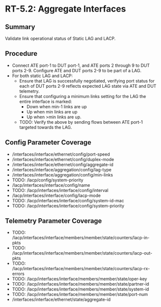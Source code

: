 # RT-5.2: Aggregate Interfaces

## Summary

Validate link operational status of Static LAG and LACP.

## Procedure

*   Connect ATE port-1 to DUT port-1, and ATE ports 2 through 9 to DUT ports
    2-9. Configure ATE and DUT ports 2-9 to be part of a LAG.
*   For both static LAG and LACP:
    *   Ensure that LAG is successfully negotiated, verifying port status for
        each of DUT ports 2-9 reflects expected LAG state via ATE and DUT
        telemetry.
    *   Ensure that configuring a minimum links setting for the LAG the entire
        interface is marked:
        *   Down when min-1 links are up
        *   Up when min links are up
        *   Up when >min links are up.
    *   TODO: Verify the above by sending flows between ATE port-1 targeted
        towards the LAG.

## Config Parameter Coverage

*   /interfaces/interface/ethernet/config/port-speed
*   /interfaces/interface/ethernet/config/duplex-mode
*   /interfaces/interface/ethernet/config/aggregate-id
*   /interfaces/interface/aggregation/config/lag-type
*   /interfaces/interface/aggregation/config/min-links
*   TODO: /lacp/config/system-priority
*   /lacp/interfaces/interface/config/name
*   TODO: /lacp/interfaces/interface/config/interval
*   /lacp/interfaces/interface/config/lacp-mode
*   TODO: /lacp/interfaces/interface/config/system-id-mac
*   TODO: /lacp/interfaces/interface/config/system-priority

## Telemetry Parameter Coverage

*   TODO: /lacp/interfaces/interface/members/member/state/counters/lacp-in-pkts
*   TODO: /lacp/interfaces/interface/members/member/state/counters/lacp-out-pkts
*   TODO:
    /lacp/interfaces/interface/members/member/state/counters/lacp-rx-errors
*   TODO: /lacp/interfaces/interface/members/member/state/oper-key
*   TODO: /lacp/interfaces/interface/members/member/state/partner-id
*   TODO: /lacp/interfaces/interface/members/member/state/system-id
*   TODO: /lacp/interfaces/interface/members/member/state/port-num
*   /interfaces/interface/ethernet/state/aggregate-id
